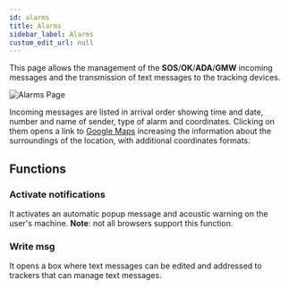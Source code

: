 ```yaml
---
id: alarms
title: Alarms
sidebar_label: Alarms
custom_edit_url: null
---
```


This page allows the management of the **SOS**/**OK**/**ADA**/**GMW** incoming messages and the transmission of text messages to the tracking devices.  

![Alarms Page](/img/screenshots/alarms.png)  

Incoming messages are listed in arrival order showing  time and date, number and name of sender, type of alarm and coordinates. Clicking on them opens a link to [Google Maps](https://www.google.com/maps) increasing the information about the surroundings of the location, with additional coordinates formats.
## Functions
### Activate notifications
It activates an automatic popup message and acoustic warning on the user's machine. **Note**: not all browsers support this function.
### Write msg 
It opens a box where text messages can be edited and addressed to trackers that can manage text messages.